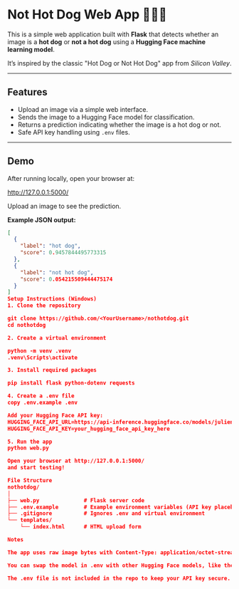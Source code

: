 # Not Hot Dog Web App 🍔❌🌭

This is a simple web application built with **Flask** that detects whether an image is a **hot dog** or **not a hot dog** using a **Hugging Face machine learning model**.  

It’s inspired by the classic "Hot Dog or Not Hot Dog" app from *Silicon Valley*.  

---

## Features

- Upload an image via a simple web interface.
- Sends the image to a Hugging Face model for classification.
- Returns a prediction indicating whether the image is a hot dog or not.
- Safe API key handling using `.env` files.

---

## Demo

After running locally, open your browser at:

http://127.0.0.1:5000/


Upload an image to see the prediction.

**Example JSON output:**

```json
[
  {
    "label": "hot dog",
    "score": 0.9457844495773315
  },
  {
    "label": "not hot dog",
    "score": 0.054215509444475174
  }
]
Setup Instructions (Windows)
1. Clone the repository

git clone https://github.com/<YourUsername>/nothotdog.git
cd nothotdog

2. Create a virtual environment

python -m venv .venv
.venv\Scripts\activate

3. Install required packages

pip install flask python-dotenv requests

4. Create a .env file
copy .env.example .env

Add your Hugging Face API key:
HUGGING_FACE_API_URL=https://api-inference.huggingface.co/models/julien-c/hotdog-not-hotdog
HUGGING_FACE_API_KEY=your_hugging_face_api_key_here

5. Run the app
python web.py

Open your browser at http://127.0.0.1:5000/
and start testing!

File Structure
nothotdog/
│
├── web.py              # Flask server code
├── .env.example        # Example environment variables (API key placeholder)
├── .gitignore          # Ignores .env and virtual environment
└── templates/
    └── index.html      # HTML upload form

Notes

The app uses raw image bytes with Content-Type: application/octet-stream to avoid Hugging Face API errors.

You can swap the model in .env with other Hugging Face models, like the “Not Banana” model.

The .env file is not included in the repo to keep your API key secure.